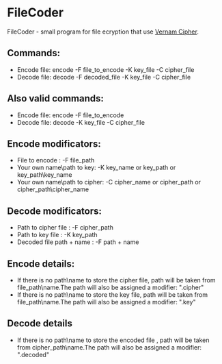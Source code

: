 # FileCoder
FileCoder - small program for file ecryption that use [Vernam Cipher](https://en.wikipedia.org/wiki/One-time_pad).
 
 ## Commands:
* Encode file: encode -F file_to_encode -K key_file -C cipher_file 
* Decode file: decode -F decoded_file -K key_file -C cipher_file 

## Also valid commands:
* Encode file: encode -F file_to_encode
* Decode file: decode -K key_file -C cipher_file 

## Encode modificators:
* File to encode : -F file_path
* Your own name\path to key: -K key_name or key_path or key_path\key_name
* Your own name\path to cipher: -C cipher_name or cipher_path or cipher_path\cipher_name

## Decode modificators:
* Path to cipher file : -F cipher_path
* Path to key file : -K key_path
* Decoded file path + name : -F path + name

## Encode details:
* If there is no path\name to store the cipher file, path will be taken from file_path\name.The path will also be assigned a modifier: ".cipher"
* If there is no path\name to store the key file, path will be taken from file_path\name.The path will also be assigned a modifier: ".key"

## Decode details
* If there is no path\name to store the encoded file , path will be taken from cipher_path\name.The path will also be assigned a modifier: ".decoded"
